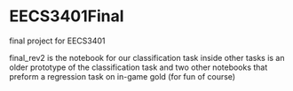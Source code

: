 # EECS3401Final
final project for EECS3401

final_rev2 is the notebook for our classification task
inside other tasks is an older prototype of the classification task and two other notebooks that preform a regression task on in-game gold (for fun of course)
